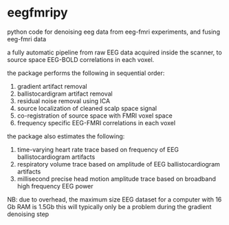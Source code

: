 # eegfmripy
python code for denoising eeg data from eeg-fmri experiments, and fusing eeg-fmri data

a fully automatic pipeline from raw EEG data acquired inside the scanner, to source
space EEG-BOLD correlations in each voxel.

the package performs the following in sequential order:

1) gradient artifact removal
2) ballistocardigram artifact removal
3) residual noise removal using ICA
4) source localization of cleaned scalp space signal
5) co-registration of source space with FMRI voxel space
6) frequency specific EEG-FMRI correlations in each voxel 

the package also estimates the following:
  1) time-varying heart rate trace based on frequency of EEG ballistocardiogram artifacts
  2) respiratory volume trace based on amplitude of EEG ballistocardiogram artifacts
  3) millisecond precise head motion amplitude trace based on broadband high frequency EEG power
  
  
NB: due to overhead, the maximum size EEG dataset for a computer with 16 Gb RAM is 1.5Gb 
    this will typically only be a problem during the gradient denoising step



